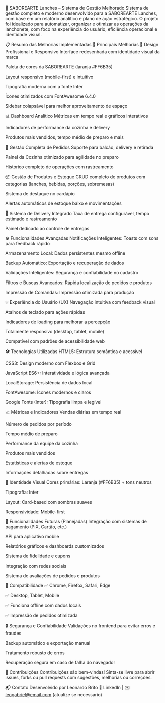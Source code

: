 🍔 SABOREARTE Lanches – Sistema de Gestão Melhorado
Sistema de gestão completo e moderno desenvolvido para a SABOREARTE Lanches, com base em um relatório analítico e plano de ação estratégico. O projeto foi idealizado para automatizar, organizar e otimizar as operações da lanchonete, com foco na experiência do usuário, eficiência operacional e identidade visual.

📋 Resumo das Melhorias Implementadas
🎯 Principais Melhorias
🎨 Design Profissional e Responsivo
Interface redesenhada com identidade visual da marca

Paleta de cores da SABOREARTE (laranja #FF6B35)

Layout responsivo (mobile-first) e intuitivo

Tipografia moderna com a fonte Inter

Ícones otimizados com FontAwesome 6.4.0

Sidebar colapsável para melhor aproveitamento de espaço

📊 Dashboard Analítico
Métricas em tempo real e gráficos interativos

Indicadores de performance da cozinha e delivery

Produtos mais vendidos, tempo médio de preparo e mais

🧾 Gestão Completa de Pedidos
Suporte para balcão, delivery e retirada

Painel da Cozinha otimizado para agilidade no preparo

Histórico completo de operações com rastreamento

📦 Gestão de Produtos e Estoque
CRUD completo de produtos com categorias (lanches, bebidas, porções, sobremesas)

Sistema de destaque no cardápio

Alertas automáticos de estoque baixo e movimentações

🚚 Sistema de Delivery Integrado
Taxa de entrega configurável, tempo estimado e rastreamento

Painel dedicado ao controle de entregas

⚙️ Funcionalidades Avançadas
Notificações Inteligentes: Toasts com sons para feedback rápido

Armazenamento Local: Dados persistentes mesmo offline

Backup Automático: Exportação e recuperação de dados

Validações Inteligentes: Segurança e confiabilidade no cadastro

Filtros e Buscas Avançados: Rápida localização de pedidos e produtos

Impressão de Comandas: Impressão otimizada para produção

💡 Experiência do Usuário (UX)
Navegação intuitiva com feedback visual

Atalhos de teclado para ações rápidas

Indicadores de loading para melhorar a percepção

Totalmente responsivo (desktop, tablet, mobile)

Compatível com padrões de acessibilidade web

🛠️ Tecnologias Utilizadas
HTML5: Estrutura semântica e acessível

CSS3: Design moderno com Flexbox e Grid

JavaScript ES6+: Interatividade e lógica avançada

LocalStorage: Persistência de dados local

FontAwesome: Ícones modernos e claros

Google Fonts (Inter): Tipografia limpa e legível

📈 Métricas e Indicadores
Vendas diárias em tempo real

Número de pedidos por período

Tempo médio de preparo

Performance da equipe da cozinha

Produtos mais vendidos

Estatísticas e alertas de estoque

Informações detalhadas sobre entregas

🎨 Identidade Visual
Cores primárias: Laranja (#FF6B35) + tons neutros

Tipografia: Inter

Layout: Card-based com sombras suaves

Responsividade: Mobile-first

🚀 Funcionalidades Futuras (Planejadas)
Integração com sistemas de pagamento (PIX, Cartão, etc.)

API para aplicativo mobile

Relatórios gráficos e dashboards customizados

Sistema de fidelidade e cupons

Integração com redes sociais

Sistema de avaliações de pedidos e produtos

📱 Compatibilidade
✅ Chrome, Firefox, Safari, Edge

✅ Desktop, Tablet, Mobile

✅ Funciona offline com dados locais

✅ Impressão de pedidos otimizada

🔒 Segurança e Confiabilidade
Validações no frontend para evitar erros e fraudes

Backup automático e exportação manual

Tratamento robusto de erros

Recuperação segura em caso de falha do navegador

🙌 Contribuições
Contribuições são bem-vindas! Sinta-se livre para abrir issues, forks ou pull requests com sugestões, melhorias ou correções.

📬 Contato
Desenvolvido por Leonardo Brito
💼 LinkedIn | ✉️ leogabriel@email.com (atualize se necessário)
